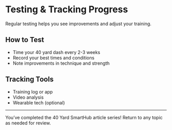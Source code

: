# Testing & Tracking Progress

Regular testing helps you see improvements and adjust your training.

## How to Test
- Time your 40 yard dash every 2-3 weeks
- Record your best times and conditions
- Note improvements in technique and strength

## Tracking Tools
- Training log or app
- Video analysis
- Wearable tech (optional)

---
You’ve completed the 40 Yard SmartHub article series! Return to any topic as needed for review.
